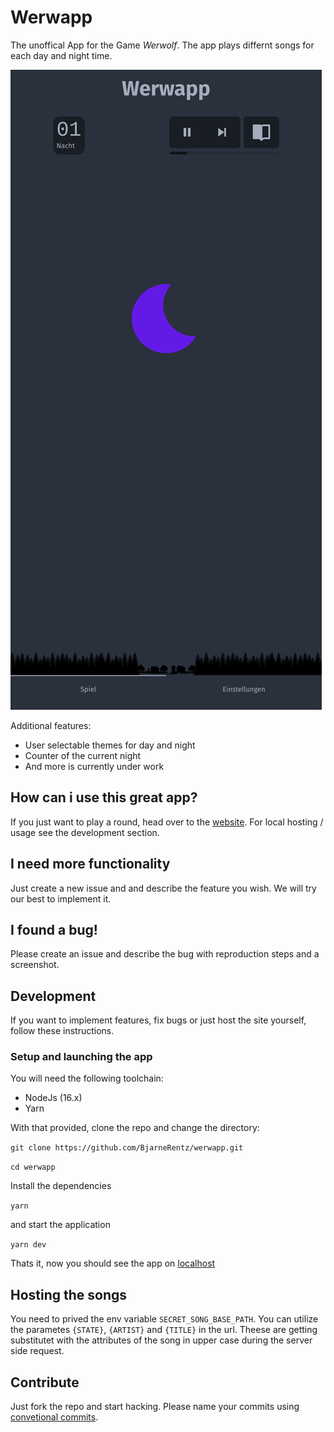 # Werwapp

The unoffical App for the Game _Werwolf_. The app plays differnt songs for each day and night time.

![](screenshots/night.png)

Additional features:

- User selectable themes for day and night
- Counter of the current night
- And more is currently under work

## How can i use this great app?

If you just want to play a round, head over to the [website](https://werwapp.pages.dev/).
For local hosting / usage see the development section.

## I need more functionality

Just create a new issue and and describe the feature you wish. We will try our best to implement it.

## I found a bug!

Please create an issue and describe the bug with reproduction steps and a screenshot.

## Development

If you want to implement features, fix bugs or just host the site yourself, follow these instructions.

### Setup and launching the app

You will need the following toolchain:

- NodeJs (16.x)
- Yarn

With that provided, clone the repo and change the directory:

`git clone https://github.com/BjarneRentz/werwapp.git`

`cd werwapp`

Install the dependencies

`yarn`

and start the application

`yarn dev`

Thats it, now you should see the app on [localhost](http://localhost:5173)

## Hosting the songs

You need to prived the env variable `SECRET_SONG_BASE_PATH`. You can utilize the parametes `{STATE}`, `{ARTIST}` and `{TITLE}` in the url.
Theese are getting substitutet with the attributes of the song in upper case during the server side request.

## Contribute

Just fork the repo and start hacking. Please name your commits using [convetional commits](https://www.conventionalcommits.org/en/v1.0.0/).
